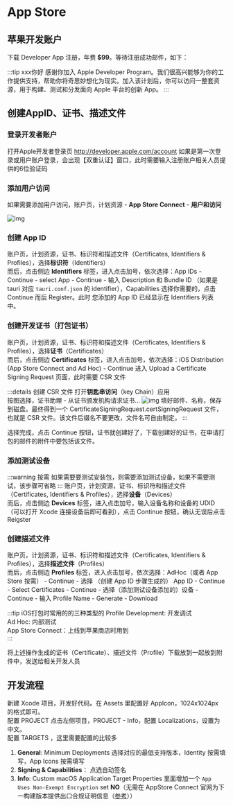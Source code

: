 # App Store

## 苹果开发账户

下载 Developer App 注册，年费 **$99**。等待注册成功邮件，如下：

:::tip xxx你好
感谢你加入 Apple Developer Program。我们很高兴能够为你的工作提供支持，帮助你将奇思妙想化为现实。加入该计划后，你可以访问一整套资源，用于构建、测试和分发面向 Apple 平台的创新 App。
:::

## 创建AppID、证书、描述文件

### 登录开发者账户

打开Apple开发者登录页 <http://developer.apple.com/account>
如果是第一次登录或用户账户登录，会出现【双重认证】窗口，此时需要输入注册账户相关人员提供的6位验证码

### 添加用户访问

如果需要添加用户访问，账户页，计划资源 - **App Store Connect** - **用户和访问**

![img](/img/dev/apple/account.jpg)

### 创建 App ID

账户页，计划资源，证书、标识符和描述文件（Certificates, Identifiers & Profiles），选择**标识符**（Identifiers）  
而后，点击侧边 **Identifiers** 标签，进入点击加号，依次选择：App IDs - Continue - select App - Continue - 输入 Description 和 Bundle ID （如果是 tauri 对应 `tauri.conf.json` 的 identifier），Capabilities 选择你需要的，点击 Continue 而后 Register。此时 您添加的 App ID 已经显示在 Identifiers 列表中。

### 创建开发证书（打包证书）

账户页，计划资源，证书、标识符和描述文件（Certificates, Identifiers & Profiles），选择**证书**（Certificates）  
而后，点击侧边 **Certificates** 标签，进入点击加号，依次选择：iOS Distribution (App Store Connect and Ad Hoc) - Continue 进入 Upload a Certificate Signing Request 页面，此时需要 CSR 文件

:::details 创建 CSR 文件
打开**钥匙串访问**（key Chain）应用  
按图选择，证书助理 - 从证书颁发机构请求证书...
![img](/img/dev/apple/csr.jpg)
填好邮件、名称，保存到磁盘。最终得到一个 CertificateSigningRequest.certSigningRequest 文件，也就是 CSR 文件。该文件后缀名不要更改，文件名可自由制定。
:::

选择完成，点击 Continue 按钮，证书就创建好了，下载创建好的证书，在申请打包的邮件的附件中要包括该文件。

### 添加测试设备

:::warning 按需
如果需要要测试安装包，则需要添加测试设备，如果不需要测试，该步骤可省略
:::
账户页，计划资源，证书、标识符和描述文件（Certificates, Identifiers & Profiles），选择**设备**（Devices）  
而后，点击侧边 **Devices** 标签，进入点击加号，输入设备名称和设备的 UDID （可以打开 Xcode 连接设备后即可看到），点击 Continue 按钮，确认无误后点击 Reigster

### 创建描述文件

账户页，计划资源，证书、标识符和描述文件（Certificates, Identifiers & Profiles），选择**描述文件**（Profiles）  
而后，点击侧边 **Profiles** 标签，进入点击加号，依次选择：AdHoc（或者 App Store 按需） - Continue - 选择 （创建 App ID 步骤生成的） App ID - Continue - Select Certificates - Continue - 选择（添加测试设备添加的）设备 - Continue - 输入 Profile Name - Generate - Download

:::tip iOS打包时常用的的三种类型的 Profile
Development: 开发调试  
Ad Hoc: 内部测试  
App Store Connect：上线到苹果商店时用到  
:::

将上述操作生成的证书（Certificate）、描述文件（Profile）下载放到一起放到附件中，发送给相关开发人员

## 开发流程

新建 Xcode 项目，开发好代码。在 Assets 里配置好 AppIcon，1024x1024px 的格式即可。  
配置 PROJECT 点击左侧项目，PROJECT - Info，配置 Localizations，设置为中文。  
配置 TARGETS ，这里需要配置的比较多

1. **General**: Minimum Deployments 选择对应的最低支持版本，Identity 按需填写，App Icons 按需填写
2. **Signing & Capabilities**： 点选自动签名
3. **Info**: Custom macOS Application Target Properties 里面增加一个 `App Uses Non-Exempt Encryption` set **NO**（无需在 AppStore Connect 官网为下一构建版本提供出口合规证明信息（[参考](https://help.apple.com/xcode/mac/current/#/dev0dc15d044)））
